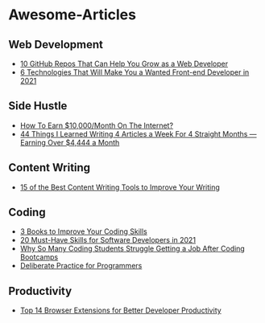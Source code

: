 # Awesome-Articles

## Web Development
- [10 GitHub Repos That Can Help You Grow as a Web Developer](https://levelup.gitconnected.com/10-github-repos-that-can-help-you-grow-as-a-web-developer-56a640d9771a)
- [6 Technologies That Will Make You a Wanted Front-end Developer in 2021](https://javascript.plainenglish.io/6-technologies-that-will-make-you-a-wanted-front-end-developer-in-2021-ebe44e9245ee)

## Side Hustle 
- [How To Earn $10,000/Month On The Internet?](https://medium.com/love-in-the-air/how-to-earn-10-000-month-on-the-internet-dde71eb82877)
- [44 Things I Learned Writing 4 Articles a Week For 4 Straight Months — Earning Over $4,444 a Month](https://medium.com/the-ascent/44-things-i-learned-writing-4-articles-a-week-for-4-straight-months-earning-over-4-444-a-month-aa37ebc6264f)

## Content Writing 
- [15 of the Best Content Writing Tools to Improve Your Writing](https://writingcooperative.com/15-of-the-best-content-writing-tools-to-improve-your-writing-3ceb20d2da7d)

## Coding 
- [3 Books to Improve Your Coding Skills](https://betterprogramming.pub/3-books-to-improve-your-coding-skills-afa67621192)
- [20 Must-Have Skills for Software Developers in 2021](https://betterprogramming.pub/20-must-have-skills-for-software-developers-in-2021-1f7526bbcc24)
- [Why So Many Coding Students Struggle Getting a Job After Coding Bootcamps](https://betterprogramming.pub/why-so-many-coding-students-struggle-getting-a-job-after-coding-bootcamps-570c3db6a20d)
- [Deliberate Practice for Programmers
](https://levelup.gitconnected.com/deliberate-practice-for-programmers-b6558e957e4)

## Productivity
- [Top 14 Browser Extensions for Better Developer Productivity](https://betterprogramming.pub/top-14-browser-extensions-for-better-developer-productivity-19b4efcdd20a)
